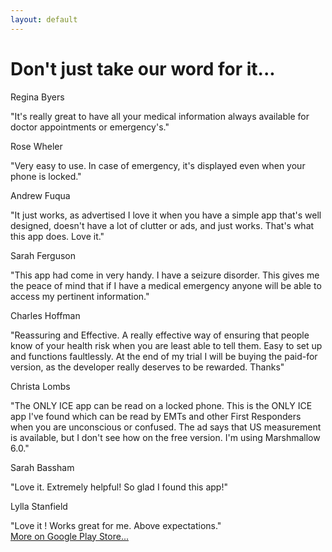 ```yaml
---
layout: default
---
```

# Don't just take our word for it...

<div class="row justify-content-center review-row">
  <div class="col-md-4">
    <div class="review">
      <p class="review-author">Regina Byers</p>
      "It's really great to have all your medical information always available for doctor appointments or emergency's."
    </div>
  </div>
  <div class="col-md-4">
    <div class="review">
      <p class="review-author">Rose Wheler</p>
      "Very easy to use. In case of emergency, it's displayed even when your phone is locked."
    </div>
  </div>
</div>

<div class="row justify-content-center review-row">
  <div class="col-md-4">
    <div class="review">
      <p class="review-author">Andrew Fuqua</p>
      "It just works, as advertised I love it when you have a simple app that's well designed, doesn't have a lot of clutter or ads, and just works. That's what this app does. Love it."
    </div>
  </div>
  <div class="col-md-4">
    <div class="review">
      <p class="review-author">Sarah Ferguson</p>
      "This app had come in very handy.  I have a seizure disorder. This gives me the peace of mind that if I have a medical emergency anyone will be able to access my pertinent information."
    </div>
  </div>
</div>

<div class="row justify-content-center review-row">
  <div class="col-md-4">
    <div class="review">
      <p class="review-author">Charles Hoffman</p>
      "Reassuring and Effective. A really effective way of ensuring that people know of your health risk when you are least able to tell them. Easy to set up and functions faultlessly. At the end of my trial I will be buying the paid-for version, as the developer really deserves to be rewarded. Thanks"
    </div>
  </div>
  <div class="col-md-4">
    <div class="review">
      <p class="review-author">Christa Lombs</p>
      "The ONLY ICE app can be read on a locked phone. This is the ONLY ICE app I've found which can be read by EMTs and other First Responders when you are unconscious or confused. The ad says that US measurement is available, but I don't see how on the free version. I'm using Marshmallow 6.0."
    </div>
  </div>
</div>

<div class="row justify-content-center review-row">
  <div class="col-md-4">
    <div class="review">
      <p class="review-author">Sarah Bassham</p>
      "Love it. Extremely helpful! So glad I found this app!"
    </div>
  </div>
  <div class="col-md-4">
    <div class="review">
      <p class="review-author">Lylla Stanfield </p>
      "Love it ! Works great for me. Above expectations."
    </div>
  </div>
</div>

<div class="row justify-content-center review-row">
  <div class="col-md-4 text-center">
    <a href="https://play.google.com/store/apps/details?id=app.medicalid.free" title="Medica ID on Google Play Store">More on Google Play Store...</a>
  </div>
</div>
